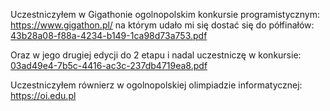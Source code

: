 Uczestniczyłem w Gigathonie ogolnopolskim konkursie programistycznym: https://www.gigathon.pl/
na którym udało mi się dostać się do półfinałów:
[43b28a08-f88a-4234-b149-1ca98d73a753.pdf](https://github.com/user-attachments/files/15538635/43b28a08-f88a-4234-b149-1ca98d73a753.pdf)

Oraz w jego drugiej edycji do 2 etapu i nadal uczestniczę w konkursie:
[03ad49e4-7b5c-4416-ac3c-237db4719ea8.pdf](https://github.com/user-attachments/files/15538654/03ad49e4-7b5c-4416-ac3c-237db4719ea8.pdf)

Uczestniczyłem równierz w ogolnopolskiej olimpiadzie informatycznej: https://oi.edu.pl
